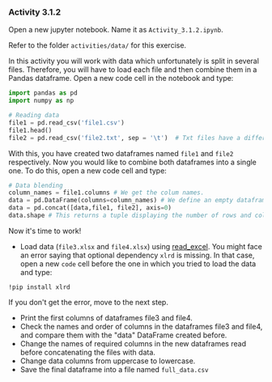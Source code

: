 ### Activity 3.1.2

Open a new jupyter notebook. Name it as `Activity_3.1.2.ipynb`.

Refer to the folder `activities/data/` for this exercise. 

In this activity you will work with data which unfortunately is split in several files. Therefore, you will have to load each file and then combine them in a Pandas dataframe. Open a new code cell in the notebook and type:

```python
import pandas as pd  
import numpy as np

# Reading data
file1 = pd.read_csv('file1.csv')
file1.head()
file2 = pd.read_csv('file2.txt', sep = '\t')  # Txt files have a different field separator
```

With this, you have created two dataframes named `file1` and `file2` respectively. Now you would like to combine both dataframes into a single one. To do this, open a new code cell and type:

```python
# Data blending
column_names = file1.columns # We get the colum names.
data = pd.DataFrame(columns=column_names) # We define an empty dataframe called `data having as many columns as the ones present in file1
data = pd.concat([data,file1, file2], axis=0)
data.shape # This returns a tuple displaying the number of rows and columns, ie: ( #rows, #columns )
```

Now it's time to work!

- Load data (`file3.xlsx` and `file4.xlsx`) using [read_excel](https://pandas.pydata.org/pandas-docs/stable/reference/api/pandas.read_excel.html). You might face an error saying that optional dependency `xlrd` is missing. In that case, open a new `code` cell before the one in which you tried to load the data and type:

```
!pip install xlrd
```

If you don't get the error, move to the next step.

- Print the first columns of dataframes file3 and file4.
- Check the names and order of columns in the dataframes file3 and file4, and compare them with the "data" DataFrame created before.
- Change the names of required columns in the new dataframes read before concatenating the files with data.
- Change data columns from uppercase to lowercase.
- Save the final dataframe into a file named `full_data.csv`

